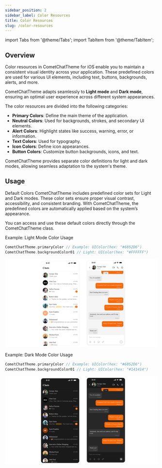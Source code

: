 ```yaml
---
sidebar_position: 2
sidebar_label: Color Resources
title: Color Resources
slug: /color-resources
---
```


import Tabs from '@theme/Tabs';
import TabItem from '@theme/TabItem';

## Overview
Color resources in CometChatTheme for iOS enable you to maintain a consistent visual identity across your application. These predefined colors are used for various UI elements, including text, buttons, backgrounds, alerts, and more.

CometChatTheme adapts seamlessly to **Light mode** and **Dark mode**, ensuring an optimal user experience across different system appearances.

The color resources are divided into the following categories:  
- **Primary Colors**: Define the main theme of the application.  
- **Neutral Colors**: Used for backgrounds, strokes, and secondary UI elements.  
- **Alert Colors**: Highlight states like success, warning, error, or information.  
- **Text Colors**: Used for typography.  
- **Icon Colors**: Define icon appearances.  
- **Button Colors**: Customize button backgrounds, icons, and text.  

CometChatTheme provides separate color definitions for light and dark modes, allowing seamless adaptation to the system's theme.

## Usage

Default Colors
CometChatTheme includes predefined color sets for Light and Dark modes. These color sets ensure proper visual contrast, accessibility, and consistent branding.
With CometChatTheme, the predefined colors are automatically applied based on the system’s appearance.

You can access and use these default colors directly through the CometChatTheme class.

Example: Light Mode Color Usage

<Tabs>
<TabItem value="js" label="swift">

```swift
CometChatTheme.primaryColor // Example: UIColor(hex: "#6852D6")
CometChatTheme.backgroundColor01 // Light: UIColor(hex: "#FFFFFF")
```

</TabItem>
</Tabs>

![](../assets/conversation-theme.png)

Example: Dark Mode Color Usage

<Tabs>
<TabItem value="js" label="swift">

```swift
CometChatTheme.primaryColor // Example: UIColor(hex: "#6852D6")
CometChatTheme.backgroundColor01 // Light: UIColor(hex: "#141414")
```

</TabItem>
</Tabs>

![](../assets/conversation-theme-dark.png)